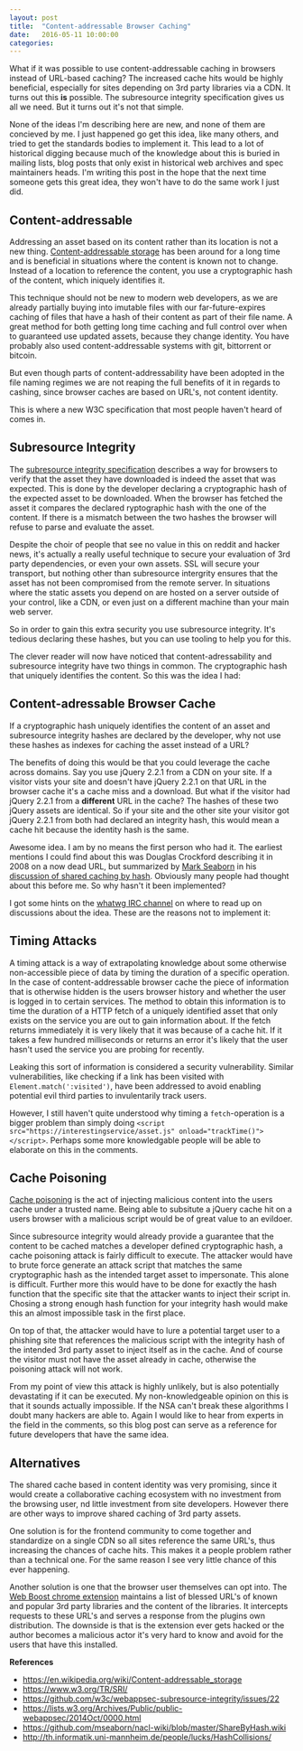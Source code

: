 ```yaml
---
layout: post
title:  "Content-addressable Browser Caching"
date:   2016-05-11 10:00:00
categories:
---
```


What if it was possible to use content-addressable caching in browsers instead of URL-based caching? The increased cache hits would be highly beneficial, especially for sites depending on 3rd party libraries via a CDN. It turns out this **is** possible. The subresource integrity specification gives us all we need. But it turns out it's not that simple.

None of the ideas I'm describing here are new, and none of them are concieved by me. I just happened go get this idea, like many others, and tried to get the standards bodies to implement it. This lead to a lot of historical digging because much of the knowledge about this is buried in mailing lists, blog posts that only exist in historical web archives and spec maintainers heads. I'm writing this post in the hope that the next time someone gets this great idea, they won't have to do the same work I just did.


## Content-addressable

Addressing an asset based on its content rather than its location is not a new thing. [Content-addressable storage](https://en.wikipedia.org/wiki/Content-addressable_storage) has been around for a long time and is beneficial in situations where the content is known not to change. Instead of a location to reference the content, you use a cryptographic hash of the content, which iniquely identifies it.

This technique should not be new to modern web developers, as we are already partially buying into imutable files with our far-future-expires caching of files that have a hash of their content as part of their file name. A great method for both getting long time caching and full control over when to guaranteed use updated assets, because they change identity. You have probably also used content-addressable systems with git, bittorrent or bitcoin.

But even though parts of content-addressability have been adopted in the file naming regimes we are not reaping the full benefits of it in regards to cashing, since browser caches are based on URL's, not content identity.

This is where a new W3C specification that most people haven't heard of comes in.

## Subresource Integrity

The [subresource integrity specification](https://www.w3.org/TR/SRI/) describes a way for browsers to verify that the asset they have downloaded is indeed the asset that was expected. This is done by the developer declaring a cryptographic hash of the expected asset to be downloaded. When the browser has fetched the asset it compares the declared ryptographic hash with the one of the content. If there is a mismatch between the two hashes the browser will refuse to parse and evaluate the asset.

Despite the choir of people that see no value in this on reddit and hacker news, it's actually a really useful technique to secure your evaluation of 3rd party dependencies, or even your own assets. SSL will secure your transport, but nothing other than subresource intergrity ensures that the asset has not been compromised from the remote server. In situations where the static assets you depend on are hosted on a server outside of your control, like a CDN, or even just on a different machine than your main web server.

So in order to gain this extra security you use subresource integrity. It's tedious declaring these hashes, but you can use tooling to help you for this.

The clever reader will now have noticed that content-adressability and subresource integrity have two things in common. The cryptographic hash that uniquely identifies the content. So this was the idea I had:

## Content-adressable Browser Cache

If a cryptographic hash uniquely identifies the content of an asset and subresource integrity hashes are declared by the developer, why not use these hashes as indexes for caching the asset instead of a URL?

The benefits of doing this would be that you could leverage the cache across domains. Say you use jQuery 2.2.1 from a CDN on your site. If a visitor vists your site and doesn't have jQuery 2.2.1 on that URL in the browser cache it's a cache miss and a download. But what if the visitor had jQuery 2.2.1 from a **different** URL in the cache? The hashes of these two jQuery assets are identical. So if your site and the other site your visitor got jQuery 2.2.1 from both had declared an integrity hash, this would mean a cache hit because the identity hash is the same.

Awesome idea. I am by no means the first person who had it. The earliest mentions I could find about this was Douglas Crockford describing it in 2008 on a now dead URL, but summarized by [Mark Seaborn](https://github.com/mseaborn) in his [discussion of shared caching by hash](https://github.com/mseaborn/nacl-wiki/blob/master/ShareByHash.wiki#proposed-scheme). Obviously many people had thought about this before me. So why hasn't it been implemented?

I got some hints on the [whatwg IRC channel](https://wiki.whatwg.org/wiki/IRC) on where to read up on discussions about the idea. These are the reasons not to implement it:

## Timing Attacks

A timing attack is a way of extrapolating knowledge about some otherwise non-accessible piece of data by timing the duration of a specific operation. In the case of content-addressable browser cache the piece of information that is otherwise hidden is the users browser history and whether the user is logged in to certain services. The method to obtain this information is to time the duration of a HTTP fetch of a uniquely identified asset that only exists on the service you are out to gain information about. If the fetch returns immediately it is very likely that it was because of a cache hit. If it takes a few hundred milliseconds or returns an error it's likely that the user hasn't used the service you are probing for recently.

Leaking this sort of information is considered a security vulnerability. Similar vulnerabilities, like checking if a link has been visited with `Element.match(':visited')`, have been addressed to avoid enabling potential evil third parties to invulentarily track users.

However, I still haven't quite understood why timing a `fetch`-operation is a bigger problem than simply doing `<script src="https://interestingservice/asset.js" onload="trackTime()"></script>`. Perhaps some more knowledgable people will be able to elaborate on this in the comments.

## Cache Poisoning

[Cache poisoning](http://th.informatik.uni-mannheim.de/people/lucks/HashCollisions/) is the act of injecting malicious content into the users cache under a trusted name. Being able to subsitute a jQuery cache hit on a users browser with a malicious script would be of great value to an evildoer.

Since subresource integrity would already provide a guarantee that the content to be cached matches a developer defined cryptographic hash, a cache poisoning attack is fairly difficult to execute. The attacker would have to brute force generate an attack script that matches the same cryptographic hash as the intended target asset to impersonate. This alone is difficult. Further more this would have to be done for exactly the hash function that the specific site that the attacker wants to inject their script in. Chosing a strong enough hash function for your integrity hash would make this an almost impossible task in the first place.

On top of that, the attacker would have to lure a potential target user to a phishing site that references the malicious script with the integrity hash of the intended 3rd party asset to inject itself as in the cache. And of course the visitor must not have the asset already in cache, otherwise the poisoning attack will not work.

From my point of view this attack is highly unlikely, but is also potentially devastating if it can be executed. My non-knowledgeable opinion on this is that it sounds actually impossible. If the NSA can't break these algorithms I doubt many hackers are able to. Again I would like to hear from experts in the field in the comments, so this blog post can serve as a reference for future developers that have the same idea.

## Alternatives

The shared cache based in content identity was very promising, since it would create a collaborative caching ecosystem with no investment from the browsing user, nd little investment from site developers. However there are other ways to improve shared caching of 3rd party assets.

One solution is for the frontend community to come together and standardize on a single CDN so all sites reference the same URL's, thus increasing the chances of cache hits. This makes it a people problem rather than a technical one. For the same reason I see very little chance of this ever happening.

Another solution is one that the browser user themselves can opt into. The [Web Boost chrome extension](https://chrome.google.com/webstore/detail/web-boost-wait-less-brows/ahbkhnpmoamidjgbneafjipbmdfpefad) maintains a list of blessed URL's of known and popular 3rd party libraries and the content of the libraries. It intercepts requests to these URL's and serves a response from the plugins own distribution. The downside is that is the extension ever gets hacked or the author becomes a malicious actor it's very hard to know and avoid for the users that have this installed.


**References**

- https://en.wikipedia.org/wiki/Content-addressable_storage
- https://www.w3.org/TR/SRI/
- https://github.com/w3c/webappsec-subresource-integrity/issues/22
- https://lists.w3.org/Archives/Public/public-webappsec/2014Oct/0000.html
- https://github.com/mseaborn/nacl-wiki/blob/master/ShareByHash.wiki
- http://th.informatik.uni-mannheim.de/people/lucks/HashCollisions/
